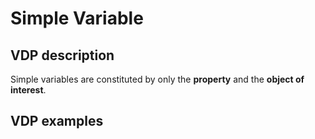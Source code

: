 # Simple Variable

## VDP description
Simple variables are constituted by only the **property** and the **object of interest**.
## VDP examples
